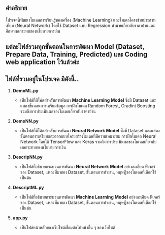 ## คำอธิบาย
โปรเจคนี้พัฒนาโมเดลการเรียนรู้ของเครื่อง (Machine Learning) และโมเดลโครงข่ายประสาทเทียม (Neural Network) โดยใช้ Dataset แบบ Regression ทำนายเกี่ยวกับราคาบ้านและศึกษาผลกระทบของนโยบายการเงิน

## แต่ละไฟล์รวมทุกขั้นตอนในการพัฒนา Model (Dataset, Prepare Data, Training, Predicted) และ Coding web application ไว้แล้วค่ะ
## ไฟล์ที่รวมอยู่ในโปรเจค มีดังนี้..
1. **DemoML.py**  
   - เป็นไฟล์ที่มีโค้ดสำหรับการพัฒนา **Machine Learning Model** ซึ่งมี Dataset และแสดงขั้นตอนการเตรียมข้อมูล การฝึกโมเดล Random Forest, Gradint Boosting รวมถึงการประเมินผลของโมเดลเกี่ยวกับราคาบ้าน

2. **DemoNN.py**  
   - เป็นไฟล์ที่มีโค้ดสำหรับการพัฒนา **Neural Network Model** ซึ่งมี Dataset และแสดงขั้นตอนการเตรียมและออกแบบโครงสร้างโมเดลที่มีความเหมาะสม การฝึกโมเดล Neural Network โดยใช้ TensorFlow และ Keras รวมถึงการประเมินผลของโมเดลเกี่ยวกับผลกระทบของนโยบายการเงิน

3. **DescripNN.py**  
   - เป็นไฟล์ที่อธิบายกระบวนการพัฒนา **Neural Network Model** อย่างละเอียด ฟีเจอร์ของ Dataset, แหล่งที่มาของ Dataset, ขั้นตอนการทำงาน, ทฤษฎีของโมเดลที่เลือกใช้ เป็นต้น 

4. **DescriptML.py**  
   - เป็นไฟล์ที่อธิบายกระบวนการพัฒนา **Machine Learning Model** อย่างละเอียด ฟีเจอร์ของ Dataset, แหล่งที่มาของ Dataset, ขั้นตอนการทำงาน, ทฤษฎีของโมเดลที่เลือกใช้ เป็นต้น 

5. **app.py**  
   - เป็นไฟล์หน้าหลักของเว็บไซต์เชื่อมต่อไปหน้าอื่น ๆ ของเว็บไซต์



